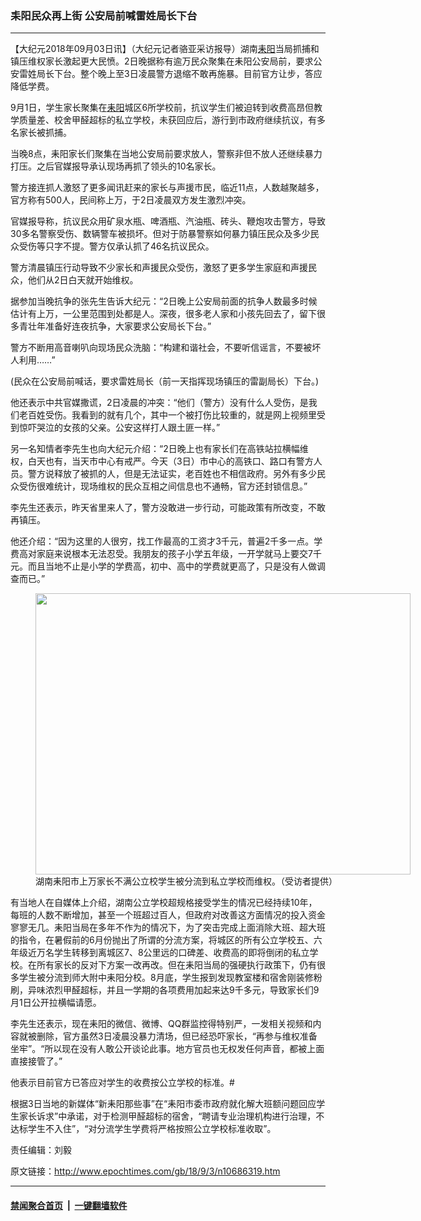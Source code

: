 ### 耒阳民众再上街 公安局前喊雷姓局长下台
------------------------

<p>【大纪元2018年09月03日讯】（大纪元记者骆亚采访报导）湖南<a href="http://www.epochtimes.com/gb/tag/%E8%80%92%E9%98%B3.html">耒阳</a>当局抓捕和镇压维权家长激起更大民愤。2日晚据称有逾万民众聚集在耒阳公安局前，要求公安雷姓局长下台。整个晚上至3日凌晨警方退缩不敢再施暴。目前官方让步，答应降低学费。</p>
<p>9月1日，学生家长聚集在<a href="http://www.epochtimes.com/gb/tag/%E8%80%92%E9%98%B3.html">耒阳</a>城区6所学校前，抗议学生们被迫转到收费高昂但教学质量差、校舍甲醛超标的私立学校，未获回应后，游行到市政府继续抗议，有多名家长被抓捕。</p>
<p>当晚8点，耒阳家长们聚集在当地公安局前要求放人，警察非但不放人还继续暴力打压。之后官媒报导承认现场再抓了领头的10名家长。</p>
<p>警方接连抓人激怒了更多闻讯赶来的家长与声援市民，临近11点，人数越聚越多，官方称有500人，民间称上万，于2日凌晨双方发生激烈冲突。</p>
<p>官媒报导称，抗议民众用矿泉水瓶、啤酒瓶、汽油瓶、砖头、鞭炮攻击警方，导致30多名警察受伤、数辆警车被损坏。但对于防暴警察如何暴力镇压民众及多少民众受伤等只字不提。警方仅承认抓了46名抗议民众。</p>
<p>警方清晨镇压行动导致不少家长和声援民众受伤，激怒了更多学生家庭和声援民众，他们从2日白天就开始维权。</p>
<p>据参加当晚抗争的张先生告诉大纪元：“2日晚上公安局前面的抗争人数最多时候估计有上万，一公里范围到处都是人。深夜，很多老人家和小孩先回去了，留下很多青壮年准备好连夜抗争，大家要求公安局长下台。”</p>
<p>警方不断用高音喇叭向现场民众洗脑：“构建和谐社会，不要听信谣言，不要被坏人利用&#8230;&#8230;”</p>
<p><div class="video_fit_container"><script data-ratio="56.25%" src="//www.youmaker.com/2018/0903/d7b2f9f5-5b5f-4fbe-637d-6ad4def88d67?r=16x9&amp;s=960x544&api=2&url=http%3A%2F%2Fwww.epochtimes.com%2Fgb%2F18%2F9%2F3%2Fn10686319.htm"></script></div> (民众在公安局前喊话，要求雷姓局长（前一天指挥现场镇压的雷副局长）下台。)</p>
<div class="video_fit_container"><script data-ratio="56.25%" src="//www.youmaker.com/2018/0903/93fc99d8-1c94-42d0-568d-50f8a507b300?r=16x9&amp;s=1920x1080&api=2&url=http%3A%2F%2Fwww.epochtimes.com%2Fgb%2F18%2F9%2F3%2Fn10686319.htm"></script></div>
<p>他还表示中共官媒撒谎，2日凌晨的冲突：“他们（警方）没有什么人受伤，是我们老百姓受伤。我看到的就有几个，其中一个被打伤比较重的，就是网上视频里受到惊吓哭泣的女孩的父亲。公安这样打人跟土匪一样。”</p>
<div class="video_fit_container"><script data-ratio="56.25%" src="//www.youmaker.com/2018/0903/676f6dcd-5280-47b0-5982-7a1434ffed19?r=16x9&amp;s=1920x1080&api=2&url=http%3A%2F%2Fwww.epochtimes.com%2Fgb%2F18%2F9%2F3%2Fn10686319.htm"></script></div>
<p>另一名知情者李先生也向大纪元介绍：“2日晚上也有家长们在高铁站拉横幅维权，白天也有，当天市中心有戒严。今天（3日）市中心的高铁口、路口有警方人员。警方说释放了被抓的人，但是无法证实，老百姓也不相信政府。另外有多少民众受伤很难统计，现场维权的民众互相之间信息也不通畅，官方还封锁信息。”</p>
<div class="video_fit_container"><script data-ratio="56.25%" src="//www.youmaker.com/2018/0903/f63c48a0-96f6-4757-5660-80b2d8c73df1?r=16x9&amp;s=1920x1080&api=2&url=http%3A%2F%2Fwww.epochtimes.com%2Fgb%2F18%2F9%2F3%2Fn10686319.htm"></script></div>
<p>李先生还表示，昨天省里来人了，警方没敢进一步行动，可能政策有所改变，不敢再镇压。</p>
<p>他还介绍：“因为这里的人很穷，找工作最高的工资才3千元，普遍2千多一点。学费高对家庭来说根本无法忍受。我朋友的孩子小学五年级，一开学就马上要交7千元。而且当地不止是小学的学费高，初中、高中的学费就更高了，只是没有人做调查而已。”</p>
<figure id="attachment_10687259" style="width: 600px" class="wp-caption aligncenter"><a href="http://i.epochtimes.com/assets/uploads/2018/09/4-4-600x450-1.jpg"><img class="size-large wp-image-10687259" src="http://i.epochtimes.com/assets/uploads/2018/09/4-4-600x450-1-600x450.jpg" alt="" width="600" height="450" /></a><figcaption class="wp-caption-text">湖南耒阳市上万家长不满公立校学生被分流到私立学校而维权。（受访者提供）</figcaption></figure>
<p>有当地人在自媒体上介绍，湖南公立学校超规格接受学生的情况已经持续10年，每班的人数不断增加，甚至一个班超过百人，但政府对改善这方面情况的投入资金寥寥无几。耒阳当局在多年不作为的情况下，为了突击完成上面消除大班、超大班的指令，在暑假前的6月份抛出了所谓的分流方案，将城区的所有公立学校五、六年级近万名学生转移到离城区7、8公里远的口碑差、收费高的即将倒闭的私立学校。在所有家长的反对下方案一改再改。但在耒阳当局的强硬执行政策下，仍有很多学生被分流到师大附中耒阳分校。8月底，学生报到发现教室楼和宿舍刚装修粉刷，异味浓烈甲醛超标，并且一学期的各项费用加起来达9千多元，导致家长们9月1日公开拉横幅请愿。</p>
<p>李先生还表示，现在耒阳的微信、微博、QQ群监控得特别严，一发相关视频和内容就被删除，官方虽然3日凌晨没暴力清场，但已经恐吓家长，“再参与维权准备坐牢”。“所以现在没有人敢公开谈论此事。地方官员也无权发任何声音，都被上面直接接管了。”</p>
<p>他表示目前官方已答应对学生的收费按公立学校的标准。#</p>
<p>根据3日当地的新媒体“新耒阳那些事”在“耒阳市委市政府就化解大班额问题回应学生家长诉求”中承诺，对于检测甲醛超标的宿舍，“聘请专业治理机构进行治理，不达标学生不入住”，“对分流学生学费将严格按照公立学校标准收取”。</p>
<p>责任编辑：刘毅</p>

原文链接：http://www.epochtimes.com/gb/18/9/3/n10686319.htm


------------------------
#### [禁闻聚合首页](https://github.com/gfw-breaker/banned-news/blob/master/README.md) &nbsp;|&nbsp;  [一键翻墙软件](https://github.com/gfw-breaker/nogfw/blob/master/README.md)